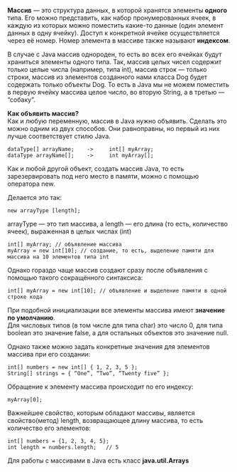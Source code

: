 **Массив** — это структура данных, в которой хранятся элементы **одного** типа.
Его можно представить, как набор пронумерованных ячеек, в каждую из которых можно поместить какие-то данные (один элемент данных в одну ячейку). Доступ к конкретной ячейке осуществляется через её номер. 
Номер элемента в массиве также называют **индексом**.

В случае с Java массив однороден, то есть во всех его ячейках будут храниться элементы одного типа. Так, массив целых чисел содержит только целые числа (например, типа int), массив строк — только строки, массив из элементов созданного нами класса Dog будет содержать только объекты Dog.
То есть в Java мы не можем поместить в первую ячейку массива целое число, во вторую String, а в третью — “собаку”.


**Как объявить массив?**\
Как и любую переменную, массив в Java нужно объявить. Сделать это можно одним из двух способов. Они равноправны, но первый из них лучше соответствует стилю Java.
```
dataType[] arrayName;    ->     int[] myArray;
dataType arrayName[];    ->     int myArray[];
```

Как и любой другой объект, создать массив Java, то есть зарезервировать под него место в памяти, можно с помощью оператора new.

Делается это так:
```
new arrayType [length];
```

arrayType — это тип массива, а length — его длина (то есть, количество ячеек), выраженная в целых числах (int)

```
int[] myArray; // объявление массива
myArray = new int[10]; // создание, то есть, выделение памяти для массива на 10 элементов типа int
```
Однако гораздо чаще массив создают сразу после объявления с помощью такого сокращённого синтаксиса:
```
int[] myArray = new int[10]; // объявление и выделение памяти в одной строке кода
```

При подобной инициализации все элементы массива имеют **значение по умолчанию**.\
Для числовых типов (в том числе для типа char) это число 0, для типа boolean это значение false, а для остальных объектов это значение null.

Однако также можно задать конкретные значения для элементов массива при его создании:
```
int[] numbers = new int[] { 1, 2, 3, 5 };
String[] strings = { “One”, “Two”, “Twenty five” };
```

Обращение к элементу массива происходит по его индексу: 
```
myArray[0];
```

Важнейшее свойство, которым обладают массивы, является свойство(метод) length, возвращающее длину массива, то есть количество его элементов:

```
int[] numbers = {1, 2, 3, 4, 5};
int length = numbers.length;   // 5
```

Для работы с массивами в Java есть класс **java.util.Arrays**

